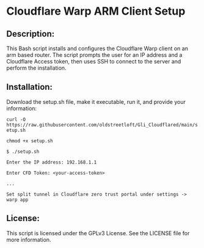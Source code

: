 # Cloudflare Warp ARM Client Setup
## Description:
This Bash script installs and configures the Cloudflare Warp client on an arm based router. The script prompts the user for an IP address and a Cloudflare Access token, then uses SSH to connect to the server and perform the installation.

## Installation:
Download the setup.sh file, make it executable, run it, and provide your information:

`curl -O https://raw.githubusercontent.com/oldstreetloft/Gli_Cloudflared/main/setup.sh`

`chmod +x setup.sh`

`$ ./setup.sh`

`Enter the IP address: 192.168.1.1`

`Enter CFD Token: <your-access-token>`

`...`

`Set split tunnel in Cloudflare zero trust portal under settings -> warp app`

## License:
This script is licensed under the GPLv3 License. See the LICENSE file for more information.